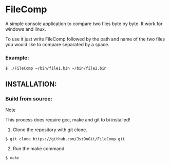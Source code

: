 # FileComp

A simple console application to compare two files byte by byte. It work for windows and linux.

To use it just write FileComp followed by the path and name of the two files you would like to compare separated by a space.

### Example:

````
$ ./FileComp ~/bin/file1.bin ~/bin/file2.bin
````

## INSTALLATION:

### Build from source:

>[!NOTE]
>This process does require gcc, make and git to bi installed!

1. Clone the repository with git clone.

````
$ git clone https://github.com/JstOnGit/FileComp.git
````

2. Run the make command.

````
$ make
````
